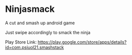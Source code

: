 # Ninjasmack

A cut and smash up android game

Just swipe accordingly to smack the ninja

Play Store Link: https://play.google.com/store/apps/details?id=com.psiuol21.smashstack

